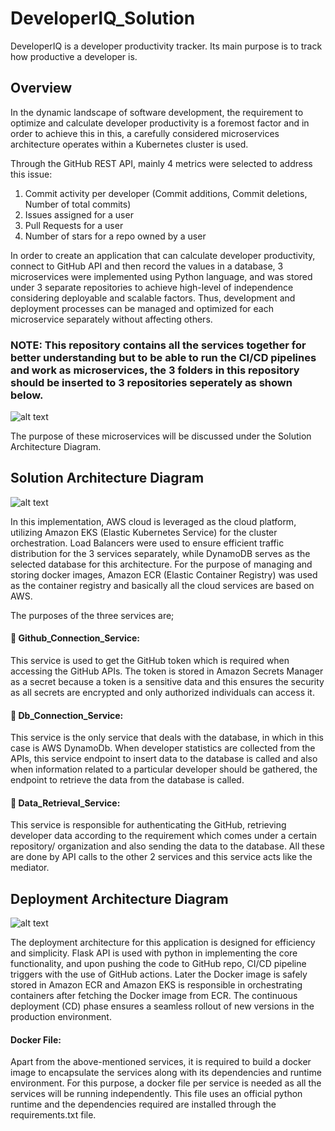 # DeveloperIQ_Solution

DeveloperIQ is a developer productivity tracker. Its main purpose is to track how productive a developer is.

## Overview

In the dynamic landscape of software development, the requirement to optimize and calculate developer productivity is a foremost factor and in order to achieve this in this, a carefully considered microservices architecture operates within a Kubernetes cluster is used.

Through the GitHub REST API, mainly 4 metrics were selected to address this issue:

  1.	Commit activity per developer (Commit additions, Commit deletions, Number of total commits)
  2.	Issues assigned for a user
  3.	Pull Requests for a user
  4.	Number of stars for a repo owned by a user

In order to create an application that can calculate developer productivity, connect to GitHub API and then record the values in a database, 3 microservices were implemented using Python language, and was stored under 3 separate repositories to achieve high-level of independence considering deployable and scalable factors. Thus, development and deployment processes can be managed and optimized for each microservice separately without affecting others.

### NOTE: This repository contains all the services together for better understanding but to be able to run the CI/CD pipelines and work as microservices, the 3 folders in this repository should be inserted to 3 repositories seperately as shown below.

![alt text](https://github.com/dinisurunisal/DeveloperIQ_Solution/blob/main/images/repository_structure.png?raw=true)

The purpose of these microservices will be discussed under the Solution Architecture Diagram.


## Solution Architecture Diagram 

![alt text](https://github.com/dinisurunisal/DeveloperIQ_Solution/blob/main/images/solution_architecture_dig.png?raw=true)

In this implementation, AWS cloud is leveraged as the cloud platform, utilizing Amazon EKS (Elastic Kubernetes Service) for the cluster orchestration. Load Balancers were used to ensure efficient traffic distribution for the 3 services separately, while DynamoDB serves as the selected database for this architecture. For the purpose of managing and storing docker images, Amazon ECR (Elastic Container Registry) was used as the container registry and basically all the cloud services are based on AWS.

The purposes of the three services are;

#### 	Github_Connection_Service:

This service is used to get the GitHub token which is required when accessing the GitHub APIs. The token is stored in Amazon Secrets Manager as a secret because a token is a sensitive data and this ensures the security as all secrets are encrypted and only authorized individuals can access it.

#### 	Db_Connection_Service:

This service is the only service that deals with the database, in which in this case is AWS DynamoDb. When developer statistics are collected from the APIs, this service endpoint to insert data to the database is called and also when information related to a particular developer should be gathered, the endpoint to retrieve the data from the database is called.

#### 	Data_Retrieval_Service:

This service is responsible for authenticating the GitHub, retrieving developer data according to the requirement which comes under a certain repository/ organization and also sending the data to the database. All these are done by API calls to the other 2 services and this service acts like the mediator.


## Deployment Architecture Diagram 

![alt text](https://github.com/dinisurunisal/DeveloperIQ_Solution/blob/main/images/deployment_architecture_dig.png?raw=true)

The deployment architecture for this application is designed for efficiency and simplicity. Flask API is used with python in implementing the core functionality, and upon pushing the code to GitHub repo, CI/CD pipeline triggers with the use of GitHub actions. Later the Docker image is safely stored in Amazon ECR and Amazon EKS is responsible in orchestrating containers after fetching the Docker image from ECR. The continuous deployment (CD) phase ensures a seamless rollout of new versions in the production environment.

#### Docker File:

Apart from the above-mentioned services, it is required to build a docker image to encapsulate the services along with its dependencies and runtime environment. For this purpose, a docker file per service is needed as all the services will be running independently. This file uses an official python runtime and the dependencies required are installed through the requirements.txt file. 


